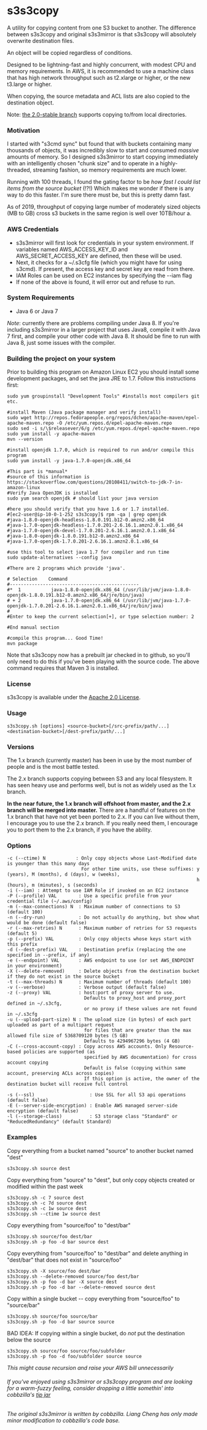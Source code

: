 s3s3copy
==========

A utility for copying content from one S3 bucket to another.  The difference between s3s3copy and original s3s3mirror is that s3s3copy will absolutely overwrite destination files.  

An object will be copied regardless of conditions. 

Designed to be lightning-fast and highly concurrent, with modest CPU and memory requirements.  In AWS, it is recommended to use a machine class that has high network throughput such as t2.xlarge or higher, or the new t3.large or higher.  

When copying, the source metadata and ACL lists are also copied to the destination object.

Note: [the 2.0-stable branch](https://github.com/cobbzilla/s3s3mirror/tree/2.0-stable) supports copying to/from local directories.

### Motivation

I started with "s3cmd sync" but found that with buckets containing many thousands of objects, it was incredibly slow
to start and consumed *massive* amounts of memory. So I designed s3s3mirror to start copying immediately with an intelligently
chosen "chunk size" and to operate in a highly-threaded, streaming fashion, so memory requirements are much lower.

Running with 100 threads, I found the gating factor to be *how fast I could list items from the source bucket* (!?!)
Which makes me wonder if there is any way to do this faster. I'm sure there must be, but this is pretty damn fast.

As of 2019, throughput of copying large number of moderately sized objects (MB to GB) cross s3 buckets in the same region is well over 10TB/hour a.  

### AWS Credentials

* s3s3mirror will first look for credentials in your system environment. If variables named AWS\_ACCESS\_KEY\_ID and AWS\_SECRET\_ACCESS\_KEY are defined, then these will be used.
* Next, it checks for a ~/.s3cfg file (which you might have for using s3cmd). If present, the access key and secret key are read from there.
* IAM Roles can be used on EC2 instances by specifying the --iam flag
* If none of the above is found, it will error out and refuse to run.

### System Requirements

* Java 6 or Java 7

*Note*: currently there are problems compiling under Java 8. If you're including s3s3mirror in a larger project that uses Java8, compile
it with Java 7 first, and compile your other code with Java 8. It should be fine to run with Java 8, just some issues with the compiler.

### Building the project on your system

Prior to building this program on Amazon Linux EC2 you should install some development packages, and set the java JRE to 1.7.  Follow this instructions first:
    
    sudo yum groupinstall "Development Tools" #installs most compilers git etc. 
    
    #install Maven (Java package manager and verify install)
    sudo wget http://repos.fedorapeople.org/repos/dchen/apache-maven/epel-apache-maven.repo -O /etc/yum.repos.d/epel-apache-maven.repo 
    sudo sed -i s/\$releasever/6/g /etc/yum.repos.d/epel-apache-maven.repo
    sudo yum install -y apache-maven
    mvn --version
    
    #install openjdk 1.7.0, which is required to run and/or compile this program
    sudo yum install -y java-1.7.0-openjdk.x86_64
    
    #This part is *manual* 
    #source of this information is https://stackoverflow.com/questions/20108411/switch-to-jdk-7-in-amazon-linux
    #Verify Java OpenJDK is installed
    sudo yum search openjdk # should list your java version
    
    #here you should verify that you have 1.6 or 1.7 installed. 
    #[ec2-user@ip-10-0-1-252 s3s3copy]$ rpm -qa | grep openjdk
    #java-1.8.0-openjdk-headless-1.8.0.191.b12-0.amzn2.x86_64
    #java-1.7.0-openjdk-headless-1.7.0.201-2.6.16.1.amzn2.0.1.x86_64
    #java-1.7.0-openjdk-devel-1.7.0.201-2.6.16.1.amzn2.0.1.x86_64
    #java-1.8.0-openjdk-1.8.0.191.b12-0.amzn2.x86_64
    #java-1.7.0-openjdk-1.7.0.201-2.6.16.1.amzn2.0.1.x86_64
    
    #use this tool to select java 1.7 for compiler and run time
    sudo update-alternatives --config java 
    
    #There are 2 programs which provide 'java'.
    
    # Selection    Command
    #-----------------------------------------------
    #*  1           java-1.8.0-openjdk.x86_64 (/usr/lib/jvm/java-1.8.0-openjdk-1.8.0.191.b12-0.amzn2.x86_64/jre/bin/java)
    # + 2           java-1.7.0-openjdk.x86_64 (/usr/lib/jvm/java-1.7.0-openjdk-1.7.0.201-2.6.16.1.amzn2.0.1.x86_64/jre/bin/java)
    # 
    #Enter to keep the current selection[+], or type selection number: 2
   
    #End manual section
    
    #compile this program... Good Time! 
    mvn package

Note that s3s3copy now has a prebuilt jar checked in to github, so you'll only need to do this if you've been playing with the source code.
The above command requires that Maven 3 is installed.

### License

s3s3copy is available under the [Apache 2.0 License](https://www.apache.org/licenses/LICENSE-2.0).

### Usage

    s3s3copy.sh [options] <source-bucket>[/src-prefix/path/...] <destination-bucket>[/dest-prefix/path/...]

### Versions

The 1.x branch (currently master) has been in use by the most number of people and is the most battle tested.

The 2.x branch supports copying between S3 and any local filesystem. It has seen heavy use and performs well, but is not as widely used as the 1.x branch.

**In the near future, the 1.x branch will offshoot from master, and the 2.x branch will be merged into master.** There are a handful of features
on the 1.x branch that have not yet been ported to 2.x. If you can live without them, I encourage you to use the 2.x branch. If you really need them,
I encourage you to port them to the 2.x branch, if you have the ability.

### Options

    -c (--ctime) N           : Only copy objects whose Last-Modified date is younger than this many days
                               For other time units, use these suffixes: y (years), M (months), d (days), w (weeks),
                                                                         h (hours), m (minutes), s (seconds)
    -i (--iam) : Attempt to use IAM Role if invoked on an EC2 instance
    -P (--profile) VAL        : Use a specific profile from your credential file (~/.aws/config)
    -m (--max-connections) N  : Maximum number of connections to S3 (default 100)
    -n (--dry-run)            : Do not actually do anything, but show what would be done (default false)
    -r (--max-retries) N      : Maximum number of retries for S3 requests (default 5)
    -p (--prefix) VAL         : Only copy objects whose keys start with this prefix
    -d (--dest-prefix) VAL    : Destination prefix (replacing the one specified in --prefix, if any)
    -e (--endpoint) VAL       : AWS endpoint to use (or set AWS_ENDPOINT in your environment)
    -X (--delete-removed)     : Delete objects from the destination bucket if they do not exist in the source bucket
    -t (--max-threads) N      : Maximum number of threads (default 100)
    -v (--verbose)            : Verbose output (default false)
    -z (--proxy) VAL          : host:port of proxy server to use.
                                Defaults to proxy_host and proxy_port defined in ~/.s3cfg,
                                or no proxy if these values are not found in ~/.s3cfg
    -u (--upload-part-size) N : The upload size (in bytes) of each part uploaded as part of a multipart request
                                for files that are greater than the max allowed file size of 5368709120 bytes (5 GB)
                                Defaults to 4294967296 bytes (4 GB)
    -C (--cross-account-copy) : Copy across AWS accounts. Only Resource-based policies are supported (as
                                specified by AWS documentation) for cross account copying
                                Default is false (copying within same account, preserving ACLs across copies)
                                If this option is active, the owner of the destination bucket will receive full control
                                
    -s (--ssl)                    : Use SSL for all S3 api operations (default false)
    -E (--server-side-encryption) : Enable AWS managed server-side encryption (default false)
    -l (--storage-class)		  : S3 storage class "Standard" or "ReducedRedundancy" (default Standard)


### Examples

Copy everything from a bucket named "source" to another bucket named "dest"

    s3s3copy.sh source dest

Copy everything from "source" to "dest", but only copy objects created or modified within the past week

    s3s3copy.sh -c 7 source dest
    s3s3copy.sh -c 7d source dest
    s3s3copy.sh -c 1w source dest
    s3s3copy.sh --ctime 1w source dest

Copy everything from "source/foo" to "dest/bar"

    s3s3copy.sh source/foo dest/bar
    s3s3copy.sh -p foo -d bar source dest

Copy everything from "source/foo" to "dest/bar" and delete anything in "dest/bar" that does not exist in "source/foo"

    s3s3copy.sh -X source/foo dest/bar
    s3s3copy.sh --delete-removed source/foo dest/bar
    s3s3copy.sh -p foo -d bar -X source dest
    s3s3copy.sh -p foo -d bar --delete-removed source dest

Copy within a single bucket -- copy everything from "source/foo" to "source/bar"

    s3s3copy.sh source/foo source/bar
    s3s3copy.sh -p foo -d bar source source

BAD IDEA: If copying within a single bucket, do *not* put the destination below the source

    s3s3copy.sh source/foo source/foo/subfolder
    s3s3copy.sh -p foo -d foo/subfolder source source
*This might cause recursion and raise your AWS bill unnecessarily*

###### If you've enjoyed using s3s3mirror or s3s3copy program and are looking for a warm-fuzzy feeling, consider dropping a little somethin' into cobbzilla's [tip jar](https://cobbzilla.org/tipjar.html)
###### The original s3s3mirror is written by cobbzilla.  Liang Cheng has only made minor modification to cobbzilla's code base. 
